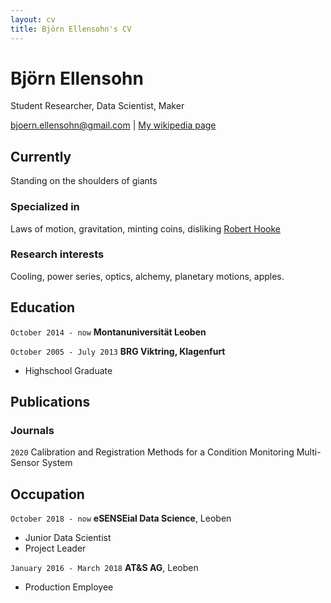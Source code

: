 ```yaml
---
layout: cv
title: Björn Ellensohn's CV
---
```

# Björn Ellensohn
Student Researcher, Data Scientist, Maker

<div id="webaddress">
<a href="bjoern.ellensohn@gmail.com">bjoern.ellensohn@gmail.com</a>
| <a href="http://en.wikipedia.org/wiki/Isaac_Newton">My wikipedia page</a>
</div>


## Currently

Standing on the shoulders of giants

### Specialized in

Laws of motion, gravitation, minting coins, disliking [Robert Hooke](http://en.wikipedia.org/wiki/Robert_Hooke)


### Research interests

Cooling, power series, optics, alchemy, planetary motions, apples.


## Education

`October 2014 - now`
__Montanuniversität Leoben__

`October 2005 - July 2013`
__BRG Viktring, Klagenfurt__

- Highschool Graduate



## Publications

<!-- A list is also available [online](http://scholar.google.co.uk/citations?user=woMbY1sAAAAJ) -->

### Journals

`2020`
Calibration and Registration Methods for a Condition Monitoring Multi-Sensor System


## Occupation

`October 2018 - now`
__eSENSEial Data Science__, Leoben

- Junior Data Scientist
- Project Leader

`January 2016 - March 2018`
__AT&S AG__, Leoben

- Production Employee



<!-- ### Footer

Last updated: Jan 2023 -->


